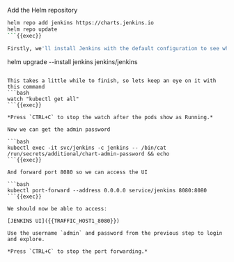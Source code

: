 
Add the Helm repository
```bash
helm repo add jenkins https://charts.jenkins.io
helm repo update
```{{exec}}

Firstly, we'll install Jenkins with the default configuration to see what is there
```
helm upgrade --install jenkins jenkins/jenkins
```{{exec}}

This takes a little while to finish, so lets keep an eye on it with this command
```bash
watch "kubectl get all"
```{{exec}}

*Press `CTRL+C` to stop the watch after the pods show as Running.*

Now we can get the admin password

```bash
kubectl exec -it svc/jenkins -c jenkins -- /bin/cat /run/secrets/additional/chart-admin-password && echo
```{{exec}}

And forward port 8080 so we can access the UI

```bash
kubectl port-forward --address 0.0.0.0 service/jenkins 8080:8080
```{{exec}}

We should now be able to access:

[JENKINS UI]({{TRAFFIC_HOST1_8080}})

Use the username `admin` and password from the previous step to login and explore.

*Press `CTRL+C` to stop the port forwarding.*